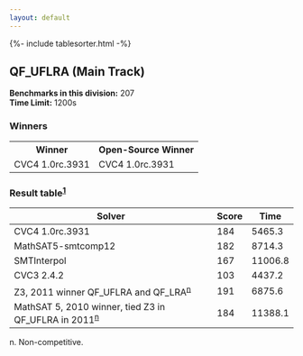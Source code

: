 ```yaml
---
layout: default
---
```

{%- include tablesorter.html -%}

##  QF_UFLRA (Main Track)

**Benchmarks in this division:** 207
<br/>
**Time Limit:** 1200s


### Winners
<table>
<tr>
<th class="center">Winner</th>
<th class="center">Open-Source Winner</th>
</tr>
<tr class="center">
<td>CVC4 1.0rc.3931</td>
<td>CVC4 1.0rc.3931</td>
</tr>
</table>

### Result table<sup><a href="#fn1">1</a></sup>

<table id="smtexec" class="result sorted">
<thead>
<tr>
<th class="center">Solver</th>
<th class="center">Score</th>
<th class="center">Time </th>
</tr>
</thead>
<tr>
<td>CVC4 1.0rc.3931</td>
<td class="right">184</td>
<td class="right">5465.3</td>
</tr>
<tr>
<td>MathSAT5-smtcomp12</td>
<td class="right">182</td>
<td class="right">8714.3</td>
</tr>
<tr>
<td>SMTInterpol</td>
<td class="right">167</td>
<td class="right">11006.8</td>
</tr>
<tr>
<td>CVC3 2.4.2</td>
<td class="right">103</td>
<td class="right">4437.2</td>
</tr>
<tr>
<td><span class="non-competing-grey">Z3, 2011 winner QF_UFLRA and QF_LRA<sup><a href="#fn">n</a></sup></span></td>
<td class="right">191</td>
<td class="right">6875.6</td>
</tr>
<tr>
<td><span class="non-competing-grey">MathSAT 5, 2010 winner, tied Z3 in QF_UFLRA in 2011<sup><a href="#fn">n</a></sup></span></td>
<td class="right">184</td>
<td class="right">11388.1</td>
</tr>
</table>

<span id="fn"> n. Non-competitive.</span>

